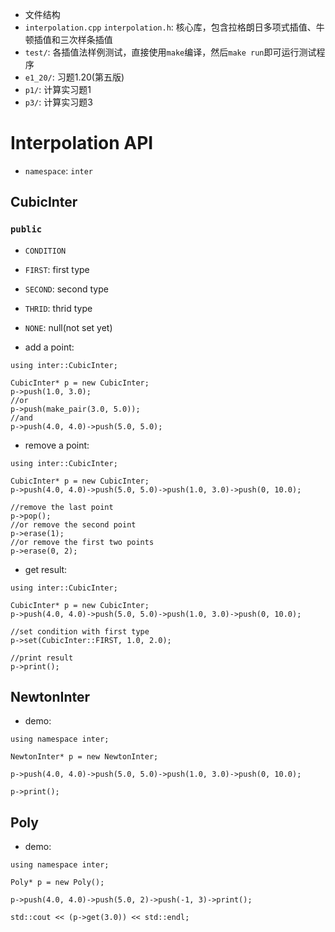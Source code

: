 
- 文件结构
 - `interpolation.cpp` `interpolation.h`: 核心库，包含拉格朗日多项式插值、牛顿插值和三次样条插值
 - `test/`: 各插值法样例测试，直接使用`make`编译，然后`make run`即可运行测试程序
 - `e1_20/`: 习题1.20(第五版)
 - `p1/`: 计算实习题1
 - `p3/`: 计算实习题3

# Interpolation API

- `namespace`: `inter`

## CubicInter

### `public`

- `CONDITION`
 - `FIRST`: first type
 - `SECOND`: second type
 - `THRID`: thrid type
 - `NONE`: null(not set yet)

- add a point:

```
using inter::CubicInter;

CubicInter* p = new CubicInter;
p->push(1.0, 3.0);
//or
p->push(make_pair(3.0, 5.0));
//and
p->push(4.0, 4.0)->push(5.0, 5.0);
```

- remove a point:

```
using inter::CubicInter;

CubicInter* p = new CubicInter;
p->push(4.0, 4.0)->push(5.0, 5.0)->push(1.0, 3.0)->push(0, 10.0);

//remove the last point
p->pop();
//or remove the second point
p->erase(1);
//or remove the first two points
p->erase(0, 2);
```

- get result:

```
using inter::CubicInter;

CubicInter* p = new CubicInter;
p->push(4.0, 4.0)->push(5.0, 5.0)->push(1.0, 3.0)->push(0, 10.0);

//set condition with first type
p->set(CubicInter::FIRST, 1.0, 2.0);

//print result
p->print();
```

## NewtonInter

- demo:

```
using namespace inter;

NewtonInter* p = new NewtonInter;

p->push(4.0, 4.0)->push(5.0, 5.0)->push(1.0, 3.0)->push(0, 10.0);

p->print();
```

## Poly

- demo:

```
using namespace inter;

Poly* p = new Poly();

p->push(4.0, 4.0)->push(5.0, 2)->push(-1, 3)->print();

std::cout << (p->get(3.0)) << std::endl;
```
